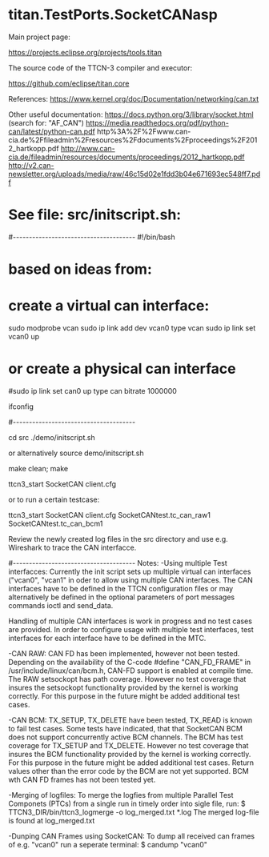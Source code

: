 # titan.TestPorts.SocketCANasp

Main project page:

https://projects.eclipse.org/projects/tools.titan

The source code of the TTCN-3 compiler and executor:

https://github.com/eclipse/titan.core


References:
https://www.kernel.org/doc/Documentation/networking/can.txt

Other useful documentation:
https://docs.python.org/3/library/socket.html (search for: "AF_CAN")
https://media.readthedocs.org/pdf/python-can/latest/python-can.pdf
http%3A%2F%2Fwww.can-cia.de%2Ffileadmin%2Fresources%2Fdocuments%2Fproceedings%2F2012_hartkopp.pdf
http://www.can-cia.de/fileadmin/resources/documents/proceedings/2012_hartkopp.pdf
http://v2.can-newsletter.org/uploads/media/raw/46c15d02e1fdd3b04e671693ec548ff7.pdf

# See file: src/initscript.sh:

#--------------------------------------
#!/bin/bash
# based on ideas from: 
# 

# create a virtual can interface:

sudo modprobe vcan
sudo ip link add dev vcan0 type vcan
sudo ip link set vcan0 up

# or create a physical can interface

#sudo ip link set can0 up type can bitrate 1000000

ifconfig

#--------------------------------------

cd src
./demo/initscript.sh 

or alternatively
source demo/initscript.sh

make clean; make

ttcn3_start SocketCAN client.cfg

or to run a certain testcase:

ttcn3_start SocketCAN client.cfg  SocketCANtest.tc_can_raw1 SocketCANtest.tc_can_bcm1

Review the newly created log files in the src directory
and use e.g. Wireshark to trace the CAN interfacce.

#--------------------------------------
Notes:
-Using multiple Test interfacces:
 Currently the init script sets up multiple virtual can interfaces ("vcan0", 
 "vcan1" in oder to allow using multiple CAN interfaces.
 The CAN interfaces have to be defined in the TTCN configuration files or may 
 alternatively be defined in the optional parameters of port messages commands 
 ioctl and send_data.
 
 Handling of multiple CAN interfaces is work in progress and no test cases are
 provided. In order to configure usage with multiple test interfaces, 
 test interfaces for each interface have to be defined in the MTC.
 
-CAN RAW:
 CAN FD has been implemented, however not been tested.
 Depending on the availability of the C-code #define "CAN_FD_FRAME"
 in /usr/include/linux/can/bcm.h, CAN-FD support is enabled at compile time.
 The RAW setsockopt has path coverage. However no test coverage that insures
 the setsockopt functionality provided by the kernel is working correctly. 
 For this purpose in the future might be added additional test cases.

-CAN BCM:
 TX_SETUP, TX_DELETE have been tested, TX_READ is known to fail test cases.
 Some tests have indicated, that that SocketCAN BCM does not support concurrently
 active BCM channels.
 The BCM has test coverage for TX_SETUP and TX_DELETE. However no test coverage
 that insures the BCM functionality provided by the kernel is working correctly. 
 For this purpose in the future might be added additional test cases.
 Return values other than the error code by the BCM are not yet supported.
 BCM wth CAN FD frames has not been tested yet.

-Merging of logfiles:
 To merge the logfies from multiple Parallel Test Componets (PTCs) from a
 single run in timely order into sigle file, run:
   $ TTCN3_DIR/bin/ttcn3_logmerge -o log_merged.txt *.log
 The merged log-file is found at log_merged.txt
 
-Dunping CAN Frames using SocketCAN:
 To dump all received can frames of e.g. "vcan0" run a seperate terminal:
   $ candump "vcan0"
